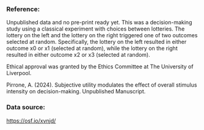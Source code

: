 ### Reference:

Unpublished data and no pre-print ready yet. This was a decision-making study using a classical experiment with choices between lotteries. The lottery on the left and the lottery on the right triggered one of two outcomes selected at random.  Specifically, the lottery on the left resulted in either outcome x0 or x1 (selected at random), while the lottery on the right resulted in either outcome x2 or x3 (selected at random).

Ethical approval was granted by the Ethics Committee at The University of Liverpool.

Pirrone, A. (2024). Subjective utility modulates the effect of overall stimulus intensity on decision-making. Unpublished Manuscript.

### Data source:

https://osf.io/xvnjd/
